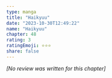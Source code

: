 ```yaml
---
type: manga
title: "Haikyuu"
date: "2023-10-30T12:49:22"
name: "Haikyuu"
chapter: 48
rating: 3
ratingEmoji: ⭐️⭐️⭐️
share: false
---
```


*[No review was written for this chapter]*
